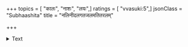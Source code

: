 +++
topics = [ "कालः", "नाशः", "लयः",]
ratings = [ "vvasuki:5",]
jsonClass = "Subhaashita"
title = "नलिनीदलगतजलमतितरलम्"

+++

<details><summary>Text</summary>

नलिनीदलगतजलमतितरलं  
तद्वज्जीवितमतिशयचपलम् ।  

</details>
